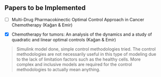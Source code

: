 ## Papers to be Implemented

- [ ] Multi-Drug Pharmacokinectic Optimal Control Approach in Cancer Chemotherapy (Kağan & Emir)

- [x] Chemotherapy for tumors: An analysis of the dynamics and a study of quadratic and
linear optimal controls (Kağan & Emir)
> Simulink model done, simple control methodologies tried. The control methodologies are not necessarily useful in this type of modeling due to the lack of limitation factors such as the healthy cells. More complex and inclusive models are required for the control methodologies to actually mean anything.

